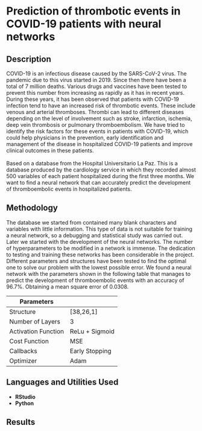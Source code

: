<h1>Prediction of thrombotic events in COVID-19 patients with neural networks</h1>

<h2>Description</h2>
COVID-19 is an infectious disease caused by the SARS-CoV-2 virus. The pandemic due to this virus started in 2019. Since then there have been a total of 7 million deaths. Various drugs and vaccines have been tested to prevent this number from increasing as rapidly as it has in recent years. During these years, it has been observed that patients with COVID-19 infection tend to have an increased risk of thrombotic events. These include venous and arterial thromboses. Thrombi can lead to different diseases depending on the level of involvement such as stroke, infarction, ischemia, deep vein thrombosis or pulmonary thromboembolism. We have tried to identify the risk factors for these events in patients with COVID-19, which could help physicians in the prevention, early identification and management of the disease in hospitalized COVID-19 patients and improve clinical outcomes in these patients. 
<br /><br />Based on a database from the Hospital Universitario La Paz. This is a database produced by the cardiology service in which they recorded almost 500 variables of each patient hospitalized during the first three months. We want to find a neural network that can accurately predict the development of thromboembolic events in hospitalized patients.
<h2>Methodology</h2>
The database we started from contained many blank characters and variables with little information. This type of data is not suitable for training a neural network, so a debugging and statistical study was carried out. Later we started with the development of the neural networks. The number of hyperparameters to be modified in a network is immense.
The dedication to testing and training these networks has been considerable in the project. Different parameters and structures have been tested to find the optimal one to solve our problem with the lowest possible error.
We found a neural network with the parameters shown in the following table that manages to predict the development of thromboembolic events with an accuracy of 96.7%. Obtaining a mean square error of 0.0308.
<br />

|    **Parameters**   |                |
|-------------------|----------------|
| Structure           | [38,26,1]      |
| Number of Layers    | 3              |
| Activation Function | ReLu + Sigmoid |
| Cost Function       | MSE            |
| Callbacks           | Early Stopping |
| Optimizer           | Adam           |




<h2>Languages and Utilities Used</h2>

- <b>RStudio</b> 
- <b>Python</b>


<h2>Results</h2>

